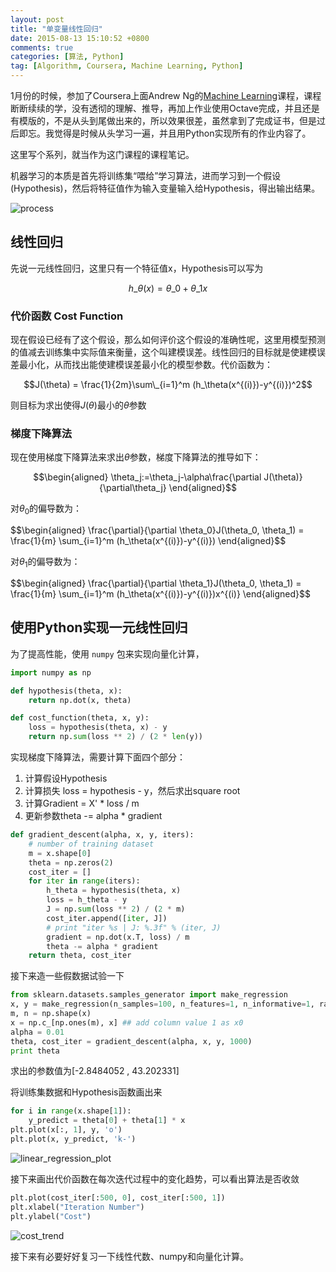 ```yaml
---
layout: post
title: "单变量线性回归"
date: 2015-08-13 15:10:52 +0800
comments: true
categories: [算法, Python]
tag: [Algorithm, Coursera, Machine Learning, Python]
---
```


1月份的时候，参加了Coursera上面Andrew Ng的[Machine Learning](https://www.coursera.org/learn/machine-learning/home/welcome)课程，课程断断续续的学，没有透彻的理解、推导，再加上作业使用Octave完成，并且还是有模版的，不是从头到尾做出来的，所以效果很差，虽然拿到了完成证书，但是过后即忘。我觉得是时候从头学习一遍，并且用Python实现所有的作业内容了。

这里写个系列，就当作为这门课程的课程笔记。

<!--more-->

机器学习的本质是首先将训练集“喂给”学习算法，进而学习到一个假设(Hypothesis)，然后将特征值作为输入变量输入给Hypothesis，得出输出结果。

![process](http://7xkfga.com1.z0.glb.clouddn.com/process.png)

## 线性回归

先说一元线性回归，这里只有一个特征值x，Hypothesis可以写为

$$h\_{\theta }\left( x\right) =\theta\_{0}+\theta\_{1}x$$

### 代价函数 Cost Function

现在假设已经有了这个假设，那么如何评价这个假设的准确性呢，这里用模型预测的值减去训练集中实际值来衡量，这个叫建模误差。线性回归的目标就是使建模误差最小化，从而找出能使建模误差最小化的模型参数。代价函数为：

$$J(\theta) = \frac{1}{2m}\sum\_{i=1}^m (h_\theta(x^{(i)})-y^{(i)})^2$$

则目标为求出使得$J(\theta)$最小的$\theta$参数

### 梯度下降算法

现在使用梯度下降算法来求出$\theta$参数，梯度下降算法的推导如下：

$$\begin{aligned} \theta_j:=\theta_j-\alpha\frac{\partial J(\theta)}{\partial\theta_j} \end{aligned}$$

对$\theta_0$的偏导数为：

$$\begin{aligned}
        \frac{\partial}{\partial \theta_0}J(\theta_0, \theta\_1) = \frac\{1}{m} \sum\_{i=1}^m (h_\theta(x^{(i)})-y^{(i)})
\end{aligned}$$

对$\theta_1$的偏导数为：

$$\begin{aligned}
        \frac{\partial}{\partial \theta_1}J(\theta_0, \theta\_1) = \frac\{1}{m} \sum\_{i=1}^m (h_\theta(x^{(i)})-y^{(i)})x^{(i)}
\end{aligned}$$

## 使用Python实现一元线性回归

为了提高性能，使用 `numpy` 包来实现向量化计算，

```python
import numpy as np

def hypothesis(theta, x):
    return np.dot(x, theta)

def cost_function(theta, x, y):
    loss = hypothesis(theta, x) - y
    return np.sum(loss ** 2) / (2 * len(y))
```

实现梯度下降算法，需要计算下面四个部分：
1. 计算假设Hypothesis
2. 计算损失 loss = hypothesis - y，然后求出square root
3. 计算Gradient = X' * loss / m
4. 更新参数theta -= alpha * gradient

```python
def gradient_descent(alpha, x, y, iters):
    # number of training dataset
    m = x.shape[0]
    theta = np.zeros(2)
    cost_iter = []
    for iter in range(iters):
        h_theta = hypothesis(theta, x)
        loss = h_theta - y
        J = np.sum(loss ** 2) / (2 * m)
        cost_iter.append([iter, J])
        # print "iter %s | J: %.3f" % (iter, J)
        gradient = np.dot(x.T, loss) / m
        theta -= alpha * gradient
    return theta, cost_iter
```

接下来造一些假数据试验一下

```python
from sklearn.datasets.samples_generator import make_regression
x, y = make_regression(n_samples=100, n_features=1, n_informative=1, random_state=0, noise=35)
m, n = np.shape(x)
x = np.c_[np.ones(m), x] ## add column value 1 as x0
alpha = 0.01
theta, cost_iter = gradient_descent(alpha, x, y, 1000)
print theta
```

求出的参数值为[-2.8484052 , 43.202331]

将训练集数据和Hypothesis函数画出来

```python
for i in range(x.shape[1]):
    y_predict = theta[0] + theta[1] * x
plt.plot(x[:, 1], y, 'o')
plt.plot(x, y_predict, 'k-')
```

![linear_regression_plot](http://7xkfga.com1.z0.glb.clouddn.com/linear_reg_plot.png)

接下来画出代价函数在每次迭代过程中的变化趋势，可以看出算法是否收敛

```python
plt.plot(cost_iter[:500, 0], cost_iter[:500, 1])
plt.xlabel("Iteration Number")
plt.ylabel("Cost")
```

![cost_trend](http://7xkfga.com1.z0.glb.clouddn.com/cost_trend.png)

接下来有必要好好复习一下线性代数、numpy和向量化计算。

